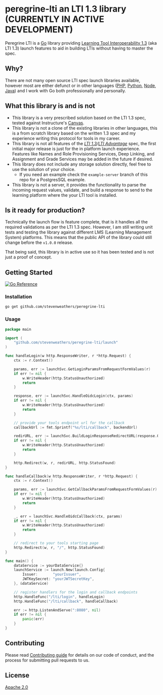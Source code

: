 # peregrine-lti an LTI 1.3 library (CURRENTLY IN ACTIVE DEVELOPMENT)

Peregrine LTI is a [Go](https://go.dev) library providing
[Learning Tool Interoperability 1.3](https://www.imsglobal.org/spec/lti/v1p3) (aka LTI 1.3) launch features to aid in
building LTIs without having to master the spec.

## Why?

There are not many open source LTI spec launch libraries available, however most are either defunct or in other languages ([PHP](https://github.com/1EdTech/lti-1-3-php-library), [Python](https://github.com/dmitry-viskov/pylti1.3), [Node](https://github.com/Cvmcosta/ltijs), [Java](https://github.com/UOC/java-lti-1.3)) and I work with Go both professionally and personally.

## What this library is and is not

- This library is a very prescribed solution based on the LTI 1.3 spec, tested against Instructure's [Canvas](https://www.instructure.com/canvas).
- This library is not a clone of the existing libraries in other languages, this is a from scratch library based on the written 1.3 spec and my experience writing this protocol for tools in my career.
- This library is not all features of the *[LTI 1.3](https://www.imsglobal.org/spec/lti/v1p3)/[LTI Advantage](https://www.imsglobal.org/lti-advantage-overview)* spec, the first initial major release is just for the in platform launch experience. Features like Names and Role Provisioning Services, Deep Linking, and Assignment and Grade Services may be added in the future if desired.
- This library does not include any storage solution directly, feel free to use the solution of your choice.
  - If you need an example check the `example-server` branch of this repo for a PostgresSQL example.
- This library is not a server, it provides the functionality to parse the incoming request values, validate, and build a response to send to the learning platform where the your LTI tool is installed.

## Is it ready for production?

Technically the launch flow is feature complete, that is it handles all the required validations as per the LTI 1.3 spec.  However, I am still writing unit tests and testing the library against different LMS (Learning Management System) platforms.  This means that the public API of the library could still change before the `v1.0.0` release.

That being said, this library is in active use so it has been tested and is not just a proof of concept.

## Getting Started

[![Go Reference](https://pkg.go.dev/badge/github.com/StevenWeathers/peregrine-lti.svg)](https://pkg.go.dev/github.com/StevenWeathers/peregrine-lti)

### Installation

```bash
go get github.com/stevenweathers/peregrine-lti
```

### Usage
```go
package main

import (
	"github.com/stevenweathers/peregrine-lti/launch"
)

func handleLogin(w http.ResponseWriter, r *http.Request) {
	ctx := r.Context()

	params, err := launchSvc.GetLoginParamsFromRequestFormValues(r)
	if err != nil {
		w.WriteHeader(http.StatusUnauthorized)
		return
	}

	response, err := launchSvc.HandleOidcLogin(ctx, params)
	if err != nil {
		w.WriteHeader(http.StatusUnauthorized)
		return
	}

	// provide your tools endpoint url for the callback
	callbackUrl := fmt.Sprintf("%s/lti/callback", backendUrl)

	redirURL, err := launchSvc.BuildLoginResponseRedirectURL(response.OIDCLoginResponseParams, response.RedirectURL, callbackUrl)
	if err != nil {
		w.WriteHeader(http.StatusUnauthorized)
		return
	}

	http.Redirect(w, r, redirURL, http.StatusFound)
}

func handleCallback(w http.ResponseWriter, r *http.Request) {
	ctx := r.Context()

	params, err := launchSvc.GetCallbackParamsFromRequestFormValues(r)
	if err != nil {
		w.WriteHeader(http.StatusUnauthorized)
		return
	}

	_, err = launchSvc.HandleOidcCallback(ctx, params)
	if err != nil {
		w.WriteHeader(http.StatusUnauthorized)
		return
	}

	// redirect to your tools starting page
	http.Redirect(w, r, "/", http.StatusFound)
}

func main() {
	dataService := yourDataService{}
	launchService := launch.New(launch.Config{
		Issuer:       "yourIssuer", 
		JWTKeySecret: "yourJWTSecretKey",
    }, &dataService)

	// register handlers for the login and callback endpoints
	http.HandleFunc("/lti/login", handleLogin)
	http.HandleFunc("/lti/callback", handleCallback)

	err := http.ListenAndServe(":8080", nil)
	if err != nil {
		panic(err)
	}
}
```

## Contributing

Please read [Contributing guide](CONTRIBUTING.md) for details on our code of conduct, and the process for submitting pull requests to us.

## License

[Apache 2.0](LICENSE)